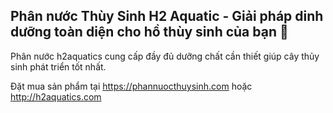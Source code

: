 ## Phân nước Thùy Sinh H2 Aquatic - Giải pháp dinh dưỡng toàn diện cho hồ thùy sinh của bạn 👋

Phân nước h2aquatics cung cấp đầy đủ dưỡng chất cần thiết giúp cây thủy sinh phát triển tốt nhất.

Đặt mua sản phẩm tại https://phannuocthuysinh.com hoặc http://h2aquatics.com

<!--
**phannuocthuysinh/phannuocthuysinh** is a ✨ _special_ ✨ repository because its `README.md` (this file) appears on your GitHub profile.

Here are some ideas to get you started:

- 🔭 I’m currently working on ...
- 🌱 I’m currently learning ...
- 👯 I’m looking to collaborate on ...
- 🤔 I’m looking for help with ...
- 💬 Ask me about ...
- 📫 How to reach me: ...
- 😄 Pronouns: ...
- ⚡ Fun fact: ...
-->
